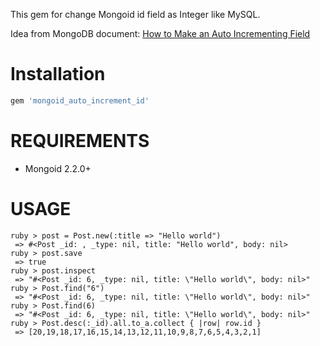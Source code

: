 This gem for change Mongoid id field as Integer like MySQL.

Idea from MongoDB document: [How to Make an Auto Incrementing Field](http://www.mongodb.org/display/DOCS/How+to+Make+an+Auto+Incrementing+Field)

# Installation

```ruby
gem 'mongoid_auto_increment_id'
```

# REQUIREMENTS

* Mongoid 2.2.0+

# USAGE

```shell
ruby > post = Post.new(:title => "Hello world")
 => #<Post _id: , _type: nil, title: "Hello world", body: nil> 
ruby > post.save
 => true
ruby > post.inspect
 => "#<Post _id: 6, _type: nil, title: \"Hello world\", body: nil>" 
ruby > Post.find("6")
 => "#<Post _id: 6, _type: nil, title: \"Hello world\", body: nil>" 
ruby > Post.find(6)
 => "#<Post _id: 6, _type: nil, title: \"Hello world\", body: nil>" 
ruby > Post.desc(:_id).all.to_a.collect { |row| row.id }
 => [20,19,18,17,16,15,14,13,12,11,10,9,8,7,6,5,4,3,2,1]
```
